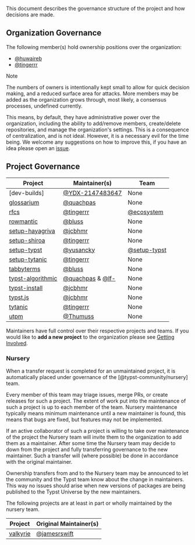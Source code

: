 This document describes the governance structure of the project and how decisions are made.

## Organization Governance
The following member(s) hold ownership positions over the organization:
- [@huwaireb]
- [@tingerrr]

> [!NOTE]
> The numbers of owners is intentionally kept small to allow for quick decision making, and a reduced surface area for attacks. More members may be added as the organization grows through, most likely, a consensus processes, undefined currently.

This means, by default, they have administrative power over the organization, including the ability to add/remove members, create/delete repositories, and manage the organization's settings. This is a consequence of centralization, and is not ideal. However, it is a necessary evil for the time being. We welcome any suggestions on how to improve this, if you have an idea please open an [issue](https://github.com/typst-community/org/issues/new).

## Project Governance
| Project            | Maintainer(s)        | Team           |
| ------------------ | -------------------- | -------------- |
| [dev-builds]       | [@YDX-2147483647]    | None           |
| [glossarium]       | [@quachpas]          | None           |
| [rfcs]             | [@tingerrr]          | [@ecosystem]   |
| [rowmantic]        | [@bluss]             | None           |
| [setup-hayagriva]  | [@jcbhmr]            | None           |
| [setup-shiroa]     | [@tingerrr]          | None           |
| [setup-typst]      | [@yusancky]          | [@setup-typst] |
| [setup-tytanic]    | [@tingerrr]          | None           |
| [tabbyterms]       | [@bluss]             | None           |
| [typst-algorithmic]| [@quachpas] & [@lf-] | None           |
| [typst-install]    | [@jcbhmr]            | None           |
| [typst.js]         | [@jcbhmr]            | None           |
| [tytanic]          | [@tingerrr]          | None           |
| [utpm]             | [@Thumuss]           | None           |

Maintainers have full control over their respective projects and teams.
If you would like to **add a new project** to the organization please see [Getting Involved](CONTRIBUTING.md#getting-involved).

### Nursery
When a transfer request is completed for an unmaintained project, it is automatically placed under governance of the [@typst-community/nursery] team.

Every member of this team may triage issues, merge PRs, or create releases for such a project.
The extent of work put into the maintenance of such a project is up to each member of the team.
Nursery maintenance typically means minimum maintenance until a new maintainer is found, this means that bugs are fixed, but features may not be implemented.

If an active collaborator of such a project is willing to take over maintenance of the project the Nursery team will invite them to the organization to add them as a maintainer.
After some time the Nursery team may decide to down from the project and fully transferring governance to the new maintainer.
Such a transfer will (where possible) be done in accordance with the original maintainer.

Ownership transfers from and to the Nursery team may be announced to let the community and the Typst team know about the change in maintainers.
This way no issues should arise when new versions of packages are being published to the Typst Universe by the new maintainers.

The following projects are at least in part or wholly maintained by the nursery team.

| Project     | Original Maintainer(s) |
| ----------- | ---------------------- |
| [valkyrie]  | [@jamesrswift]         |


[@Thumuss]: https://github.com/Thumuss
[@bluss]: https://github.com/bluss
[@huwaireb]: https://github.com/huwaireb
[@jamesrswift]: https://github.com/jamesrswift
[@jcbhmr]: https://github.com/jcbhmr
[@lf-]: https://github.com/lf-
[@quachpas]: https://github.com/quachpas
[@tingerrr]: https://github.com/tingerrr
[@YDX-2147483647]: https://github.com/YDX-2147483647
[@yusancky]: https://github.com/yusancky

[@ecosystem]: https://github.com/orgs/typst-community/teams/ecosystem
[@nursery]: https://github.com/orgs/typst-community/teams/nursery
[@setup-typst]: https://github.com/orgs/typst-community/teams/setup-typst

[glossarium]: https://github.com/typst-community/glossarium
[rfcs]: https://github.com/typst-community/rfcs
[rowmantic]: https://github.com/typst-community/rowmantic
[setup-hayagriva]: https://github.com/typst-community/setup-hayagriva
[setup-shiroa]: https://github.com/typst-community/setup-shiroa
[setup-typst]: https://github.com/typst-community/setup-typst
[setup-tytanic]: https://github.com/typst-community/setup-tytanic
[tabbyterms]: https://github.com/typst-community/tabbyterms
[typst-algorithmic]: https://github.com/typst-community/typst-algorithmic
[typst-install]: https://github.com/typst-community/typst-install
[typst.js]: https://github.com/typst-community/typst.js
[tytanic]: https://github.com/typst-community/tytanic
[utpm]: https://github.com/typst-community/utpm
[valkyrie]: https://github.com/typst-community/valkyrie
